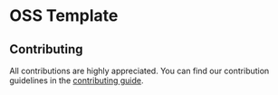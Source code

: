 # OSS Template

## Contributing

All contributions are highly appreciated. You can find our contribution guidelines in the
[contributing guide](./CONTRIBUTING.md).
